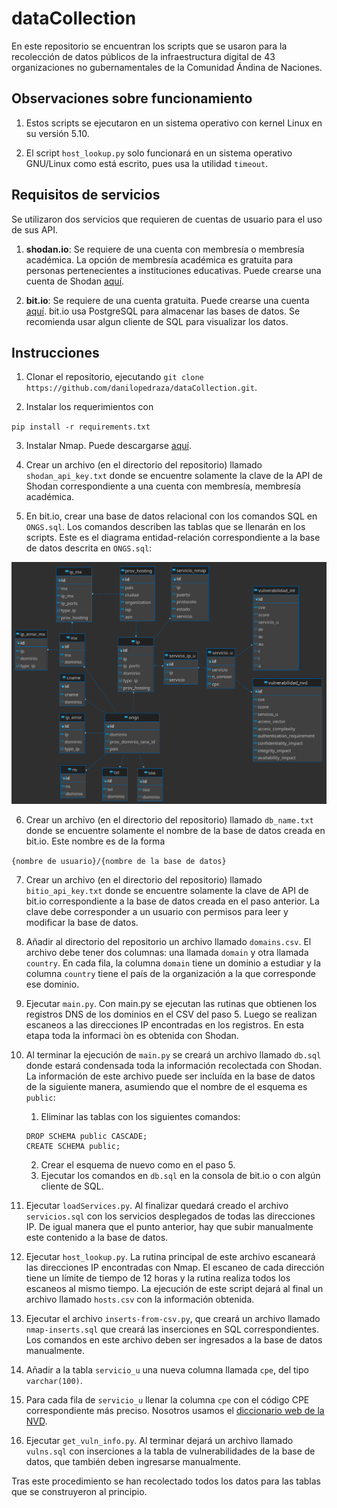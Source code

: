 # dataCollection

En este repositorio se encuentran los scripts que se usaron para la recolección de datos públicos de la infraestructura digital de 43 organizaciones no gubernamentales de la Comunidad Ándina de Naciones.


## Observaciones sobre funcionamiento

1. Estos scripts se ejecutaron en un sistema operativo con kernel Linux en su versión 5.10.

2. El script `host_lookup.py` solo funcionará en un sistema operativo GNU/Linux como está escrito, pues usa la utilidad `timeout`.

## Requisitos de servicios

Se utilizaron dos servicios que requieren de cuentas de usuario para el uso de sus API.

1. **shodan.io**: Se requiere de una cuenta con membresía o membresía académica. La opción de membresía académica es gratuita para personas pertenecientes a instituciones educativas. Puede crearse una cuenta de Shodan [aquí](https://account.shodan.io/register).

2. **bit.io**: Se requiere de una cuenta gratuita. Puede crearse una cuenta [aquí](https://bit.io/register). bit.io usa PostgreSQL para almacenar las bases de datos. Se recomienda usar algun cliente de SQL para visualizar los datos.

## Instrucciones

1. Clonar el repositorio, ejecutando `git clone https://github.com/danilopedraza/dataCollection.git`.

2. Instalar los requerimientos con

``pip install -r requirements.txt``

3. Instalar Nmap. Puede descargarse [aquí](https://nmap.org/download).

4. Crear un archivo (en el directorio del repositorio) llamado `shodan_api_key.txt` donde se encuentre solamente la clave de la API de Shodan correspondiente a una cuenta con membresía, membresía académica.

5. En bit.io, crear una base de datos relacional con los comandos SQL en `ONGS.sql`. Los comandos describen las tablas que se llenarán en los scripts. Este es el diagrama entidad-relación correspondiente a la base de datos descrita en `ONGS.sql`:

![Diagrama ER](./ER_Diagram.png)

6. Crear un archivo (en el directorio del repositorio) llamado `db_name.txt` donde se encuentre solamente el nombre de la base de datos creada en bit.io. Este nombre es de la forma

``{nombre de usuario}/{nombre de la base de datos}``

7. Crear un archivo (en el directorio del repositorio) llamado `bitio_api_key.txt` donde se encuentre solamente la clave de API de bit.io correspondiente a la base de datos creada en el paso anterior. La clave debe corresponder a un usuario con permisos para leer y modificar la base de datos.

8. Añadir al directorio del repositorio un archivo llamado `domains.csv`. El archivo debe tener dos columnas: una llamada `domain` y otra llamada `country`. En cada fila, la columna `domain` tiene un dominio a estudiar y la columna `country` tiene el país de la organización a la que corresponde ese dominio.

9. Ejecutar `main.py`. Con main.py se ejecutan las rutinas
que obtienen los registros DNS de los dominios en el
CSV del paso 5. Luego se realizan escaneos a las
direcciones IP encontradas en los registros. En esta etapa
toda la informaci ́on es obtenida con Shodan.

10. Al terminar la ejecución de `main.py` se creará un archivo llamado `db.sql` donde estará condensada toda la información recolectada con Shodan. La información de este archivo puede ser incluída en la base de datos de la siguiente manera, asumiendo que el nombre de el esquema es `public`:
    1. Eliminar las tablas con los siguientes comandos:

    ```
    DROP SCHEMA public CASCADE;
    CREATE SCHEMA public;
    ```

    2. Crear el esquema de nuevo como en el paso 5.
    3. Ejecutar los comandos en `db.sql` en la consola de bit.io o con algún cliente de SQL.

11. Ejecutar `loadServices.py`. Al finalizar quedará creado el archivo `servicios.sql` con los servicios desplegados de todas las direcciones IP. De igual manera que el punto anterior, hay que subir manualmente este contenido a la base de datos.

12. Ejecutar `host_lookup.py`. La rutina principal de este archivo escaneará las direcciones IP encontradas con Nmap. El escaneo de cada dirección tiene un límite de tiempo de 12 horas y la rutina realiza todos los escaneos al mismo tiempo. La ejecución de este script dejará al final un archivo llamado `hosts.csv` con la información obtenida.

13. Ejecutar el archivo `inserts-from-csv.py`, que creará un archivo llamado `nmap-inserts.sql` que creará las
inserciones en SQL correspondientes. Los comandos en este archivo deben ser ingresados a la base de datos manualmente.

14. Añadir a la tabla `servicio_u` una nueva columna llamada `cpe`, del tipo `varchar(100)`.

15. Para cada fila de `servicio_u` llenar la columna `cpe` con el código CPE correspondiente más preciso. Nosotros usamos el [diccionario web de la NVD](https://nvd.nist.gov/products/cpe/search).

16. Ejecutar `get_vuln_info.py`. Al terminar dejará un archivo llamado `vulns.sql` con inserciones a la tabla de vulnerabilidades de la base de datos, que también deben ingresarse manualmente.

Tras este procedimiento se han recolectado todos los datos para las tablas que se construyeron al principio.


